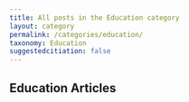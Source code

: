 ```yaml
---
title: All posts in the Education category
layout: category
permalink: /categories/education/
taxonomy: Education
suggestedcitiation: false
---
```


## Education Articles

